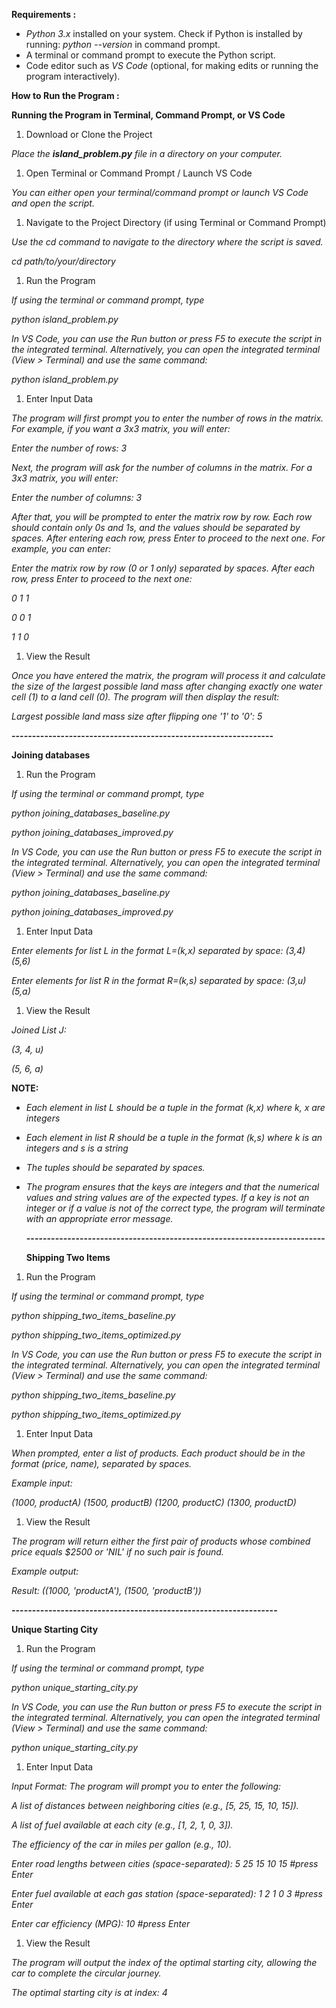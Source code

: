 **Requirements :**

- *Python 3.x* installed on your system. Check if Python is installed by running: *python --version* in command prompt.
- A terminal or command prompt to execute the Python script.
- Code editor such as *VS Code* (optional, for making edits or running the program interactively).

**How to Run the Program :**

**Running the Program in Terminal, Command Prompt, or VS Code**

1. Download or Clone the Project

*Place the **island\_problem.py** file in a directory on your computer.*

1. Open Terminal or Command Prompt / Launch VS Code

*You can either open your terminal/command prompt or launch VS Code and open the script.*

1. Navigate to the Project Directory (if using Terminal or Command Prompt)

*Use the cd command to navigate to the directory where the script is saved.*

*cd path/to/your/directory*


1. Run the Program

*If using the terminal or command prompt, type*

*python island\_problem.py*

*In VS Code, you can use the Run button or press F5 to execute the script in the integrated terminal. Alternatively, you can open the integrated terminal (View > Terminal) and use the same command:*

*python island\_problem.py*

1. Enter Input Data

*The program will first prompt you to enter the number of rows in the matrix. For example, if you want a 3x3 matrix, you will enter:*

*Enter the number of rows: 3*

*Next, the program will ask for the number of columns in the matrix. For a 3x3 matrix, you will enter:*

*Enter the number of columns: 3*

*After that, you will be prompted to enter the matrix row by row. Each row should contain only 0s and 1s, and the values should be separated by spaces. After entering each row, press Enter to proceed to the next one. For example, you can enter:*

*Enter the matrix row by row (0 or 1 only) separated by spaces. After each row, press Enter to proceed to the next one:*

*0 1 1*

*0 0 1*

*1 1 0*


1. View the Result

*Once you have entered the matrix, the program will process it and calculate the size of the largest possible land mass after changing exactly one water cell (1) to a land cell (0). The program will then display the result:*

*Largest possible land mass size after flipping one '1' to '0': 5*

**----------------------------------------------------------------**

**Joining databases**

1. Run the Program

*If using the terminal or command prompt, type*

*python joining\_databases\_baseline.py*

*python joining\_databases\_improved.py*

*In VS Code, you can use the Run button or press F5 to execute the script in the integrated terminal. Alternatively, you can open the integrated terminal (View > Terminal) and use the same command:*

*python joining\_databases\_baseline.py*

*python joining\_databases\_improved.py*

1. Enter Input Data

*Enter elements for list L in the format L=(k,x) separated by space: (3,4) (5,6)*

*Enter elements for list R in the format R=(k,s) separated by space: (3,u) (5,a)*


1. View the Result

*Joined List J:*

*(3, 4, u)*

*(5, 6, a)*


**NOTE:**

- *Each element in list L should be a tuple in the format (k,x) where k, x are integers*
- *Each element in list R should be a tuple in the format (k,s) where k is an integers and s is a string*
- *The tuples should be separated by spaces.*
- *The program ensures that the keys are integers and that the numerical values and string values are of the expected types. If a key is not an integer or if a value is not of the correct type, the program will terminate with an appropriate error message.*

  **-------------------------------------------------------------------------**

  **Shipping Two Items**

1. Run the Program

*If using the terminal or command prompt, type*

*python shipping\_two\_items\_baseline.py*

*python shipping\_two\_items\_optimized.py*

*In VS Code, you can use the Run button or press F5 to execute the script in the integrated terminal. Alternatively, you can open the integrated terminal (View > Terminal) and use the same command:*

*python shipping\_two\_items\_baseline.py*

*python shipping\_two\_items\_optimized.py*

1. Enter Input Data

*When prompted, enter a list of products. Each product should be in the format (price, name), separated by spaces.*

*Example input:*

*(1000, productA) (1500, productB) (1200, productC) (1300, productD)*

1. View the Result

*The program will return either the first pair of products whose combined price equals $2500 or 'NIL' if no such pair is found.*

*Example output:*

*Result: ((1000, 'productA'), (1500, 'productB'))*


**-----------------------------------------------------------------**

**Unique Starting City**

1. Run the Program

*If using the terminal or command prompt, type*

*python unique\_starting\_city.py*

*In VS Code, you can use the Run button or press F5 to execute the script in the integrated terminal. Alternatively, you can open the integrated terminal (View > Terminal) and use the same command:*

*python unique\_starting\_city.py*

1. Enter Input Data

*Input Format: The program will prompt you to enter the following:*

*A list of distances between neighboring cities (e.g., [5, 25, 15, 10, 15]).* 

*A list of fuel available at each city (e.g., [1, 2, 1, 0, 3]).*

*The efficiency of the car in miles per gallon (e.g., 10).*

*Enter road lengths between cities (space-separated): 5 25 15 10 15    #press Enter*

*Enter fuel available at each gas station (space-separated): 1 2 1 0 3  #press Enter*

*Enter car efficiency (MPG): 10   #press Enter*


1. View the Result

*The program will output the index of the optimal starting city, allowing the car to complete the circular journey.*

*The optimal starting city is at index: 4*

















